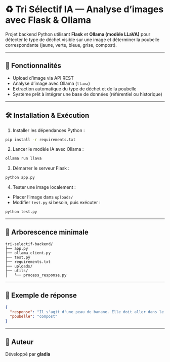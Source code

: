 
# ♻️ Tri Sélectif IA — Analyse d’images avec Flask & Ollama

Projet backend Python utilisant **Flask** et **Ollama (modèle LLaVA)** pour détecter le type de déchet visible sur une image et déterminer la poubelle correspondante (jaune, verte, bleue, grise, compost).

---

## 🚀 Fonctionnalités

- Upload d’image via API REST
- Analyse d’image avec Ollama (`llava`)
- Extraction automatique du type de déchet et de la poubelle
- Système prêt à intégrer une base de données (référentiel ou historique)

---

## 🛠 Installation & Exécution

1. Installer les dépendances Python :

```bash
pip install -r requirements.txt
```

2. Lancer le modèle IA avec Ollama :

```bash
ollama run llava
```

3. Démarrer le serveur Flask :

```bash
python app.py
```

4. Tester une image localement :

- Placer l’image dans `uploads/`
- Modifier `test.py` si besoin, puis exécuter :

```bash
python test.py
```

---

## 📁 Arborescence minimale

```
tri-selectif-backend/
├── app.py
├── ollama_client.py
├── test.py
├── requirements.txt
├── uploads/
├── utils/
│   └── process_response.py
```

---

## 📌 Exemple de réponse

```json
{
  "response": "Il s'agit d'une peau de banane. Elle doit aller dans le compost.",
  "poubelle": "compost"
}
```

---

## 👤 Auteur

Développé par **gladia**  
